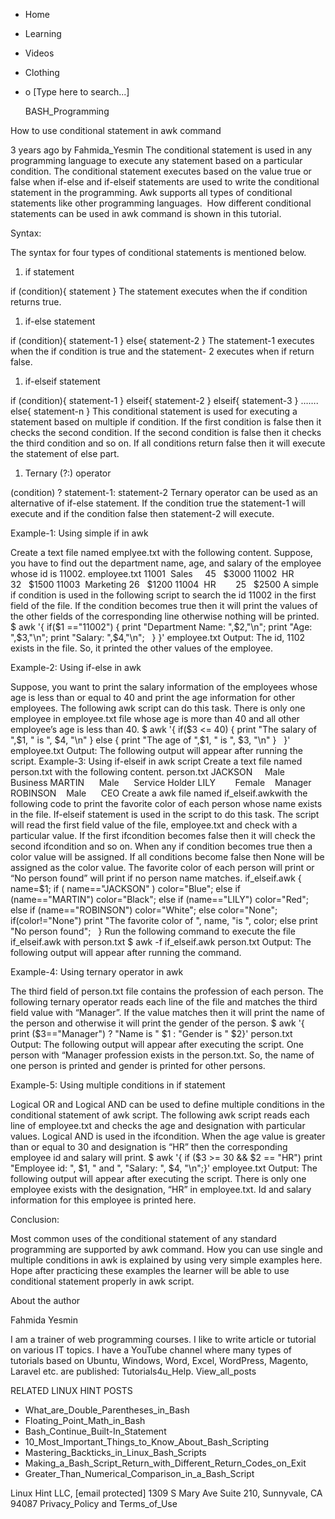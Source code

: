 





















































* Home
* Learning
* Videos
* Clothing
*
  o [Type here to search...]


   BASH_Programming


How to use conditional statement in awk command

3 years ago
by Fahmida_Yesmin
The conditional statement is used in any programming language to execute any
statement based on a particular condition. The conditional statement executes
based on the value true or false when if-else and if-elseif statements are used
to write the conditional statement in the programming. Awk supports all types
of conditional statements like other programming languages.  How different
conditional statements can be used in awk command is shown in this tutorial.

Syntax:

The syntax for four types of conditional statements is mentioned below.

  1. if statement

if (condition){
statement
}
The statement executes when the if condition returns true.

  1. if-else statement

if (condition){
statement-1
}
else{
statement-2
}
The statement-1 executes when the if condition is true and the statement-
2 executes when if return false.

  1. if-elseif statement

if (condition){
statement-1
}
elseif{
statement-2
}
elseif{
statement-3
}
…….
else{
statement-n
}
This conditional statement is used for executing a statement based on multiple
if condition. If the first condition is false then it checks the second
condition. If the second condition is false then it checks the third condition
and so on. If all conditions return false then it will execute the statement of
else part.

  1. Ternary (?:) operator

(condition) ? statement-1: statement-2
Ternary operator can be used as an alternative of if-else statement. If the
condition true the statement-1 will execute and if the condition false then
statement-2 will execute.

Example-1: Using simple if in awk

Create a text file named emplyee.txt with the following content. Suppose, you
have to find out the department name, age, and salary of the employee whose id
is 11002.
employee.txt
11001  Sales     45   $3000
11002  HR        32   $1500
11003  Marketing 26   $1200
11004  HR        25   $2500
A simple if condition is used in the following script to search the id 11002 in
the first field of the file. If the condition becomes true then it will print
the values of the other fields of the corresponding line otherwise nothing will
be printed.
$ awk '{
if($1 =="11002")
{
print "Department Name: ",$2,"\n";
print "Age: ",$3,"\n";
print "Salary: ",$4,"\n";
 
}
}' employee.txt
Output:
The id, 1102 exists in the file. So, it printed the other values of the
employee.

Example-2: Using if-else in awk

Suppose, you want to print the salary information of the employees whose age is
less than or equal to 40 and print the age information for other employees. The
following awk script can do this task. There is only one employee in
employee.txt file whose age is more than 40 and all other employee’s age is
less than 40.
$ awk '{
if($3 <= 40)
{
print "The salary of ",$1, " is ", $4, "\n"
}
else
{
print "The age of ",$1, " is ", $3, "\n"
}
 
}' employee.txt
Output:
The following output will appear after running the script.
Example-3: Using if-elseif in awk script
Create a text file named person.txt with the following content.
person.txt
JACKSON     Male      Business
MARTIN      Male      Service Holder
LILY        Female    Manager
ROBINSON    Male      CEO
Create a awk file named if_elseif.awkwith the following code to print the
favorite color of each person whose name exists in the file. If-elseif
statement is used in the script to do this task. The script will read the first
field value of the file, employee.txt and check with a particular value. If the
first ifcondition becomes false then it will check the second ifcondition and
so on. When any if condition becomes true then a color value will be assigned.
If all conditions become false then None will be assigned as the color value.
The favorite color of each person will print or “No person found” will print if
no person name matches.
if_elseif.awk
{
name=$1;
if ( name=="JACKSON" ) color="Blue";
else if (name=="MARTIN") color="Black";
else if (name=="LILY") color="Red";
else if (name=="ROBINSON") color="White";
else color="None";
 
if(color!="None") print "The favorite color of ", name, "is ", color;
else print "No person found";
 
}
Run the following command to execute the file if_elseif.awk with person.txt
$ awk -f if_elseif.awk person.txt
Output:
The following output will appear after running the command.

Example-4: Using ternary operator in awk

The third field of person.txt file contains the profession of each person. The
following ternary operator reads each line of the file and matches the third
field value with “Manager”. If the value matches then it will print the name of
the person and otherwise it will print the gender of the person.
$ awk '{ print ($3=="Manager") ? "Name is " $1 : "Gender is " $2}' person.txt
Output:
The following output will appear after executing the script. One person with
“Manager profession exists in the person.txt. So, the name of one person is
printed and gender is printed for other persons.

Example-5: Using multiple conditions in if statement

Logical OR and Logical AND can be used to define multiple conditions in the
conditional statement of awk script. The following awk script reads each line
of employee.txt and checks the age and designation with particular values.
Logical AND is used in the ifcondition. When the age value is greater than or
equal to 30 and designation is “HR” then the corresponding employee id and
salary will print.
$ awk '{ if ($3 >= 30 && $2 == "HR") print "Employee id: ",
$1, " and ", "Salary: ", $4, "\n";}' employee.txt
Output:
The following output will appear after executing the script. There is only one
employee exists with the designation, “HR” in employee.txt. Id and salary
information for this employee is printed here.

Conclusion:

Most common uses of the conditional statement of any standard programming are
supported by awk command. How you can use single and multiple conditions in awk
is explained by using very simple examples here. Hope after practicing these
examples the learner will be able to use conditional statement properly in awk
script.


About the author


Fahmida Yesmin

I am a trainer of web programming courses. I like to write article or tutorial
on various IT topics. I have a YouTube channel where many types of tutorials
based on Ubuntu, Windows, Word, Excel, WordPress, Magento, Laravel etc. are
published: Tutorials4u_Help.
View_all_posts

RELATED LINUX HINT POSTS


* What_are_Double_Parentheses_in_Bash
* Floating_Point_Math_in_Bash
* Bash_Continue_Built-In_Statement
* 10_Most_Important_Things_to_Know_About_Bash_Scripting
* Mastering_Backticks_in_Linux_Bash_Scripts
* Making_a_Bash_Script_Return_with_Different_Return_Codes_on_Exit
* Greater_Than_Numerical_Comparison_in_a_Bash_Script

Linux Hint LLC, [email protected]
1309 S Mary Ave Suite 210, Sunnyvale, CA 94087
 Privacy_Policy and Terms_of_Use

